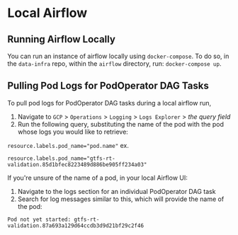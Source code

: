 # Local Airflow

## Running Airflow Locally
You can run an instance of airflow locally using `docker-compose`. To do so, in the `data-infra` repo, within the `airflow` directory, run: `docker-compose up`.

## Pulling Pod Logs for PodOperator DAG Tasks
To pull pod logs for PodOperator DAG tasks during a local airflow run,
1. Navigate to `GCP` > `Operations` > `Logging` > `Logs Explorer` > _the query field_
2. Run the following query, substituting the name of the pod with the pod whose logs you would like to retrieve:

`resource.labels.pod_name="pod.name"`
ex.

`resource.labels.pod_name="gtfs-rt-validation.85d1bfec8223489d886be905ff234a03"`

If you're unsure of the name of a pod, in your local Airflow UI:
1. Navigate to the logs section for an individual PodOperator DAG task
2. Search for log messages similar to this, which will provide the name of the pod:

`Pod not yet started: gtfs-rt-validation.87a693a129d64ccdb3d9d21bf29c2f46`
